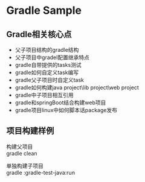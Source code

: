 # Gradle Sample


## Gradle相关核心点

- 父子项目结构的gradle结构
- 父子项目中gradel配置继承特点
- gradle自带提供的tasks测试
- gradle如何自定义task编写
- gradle父子项目时自定义task
- gradle如何构建java project\lib project\web project
- gradle中子项目相互引用
- gradle和springBoot结合构建web项目
- gradle项目linux中如何脚本话package发布

## 项目构建样例

构建父项目  
gradle clean

单独构建子项目  
gradle :gradle-test-java:run